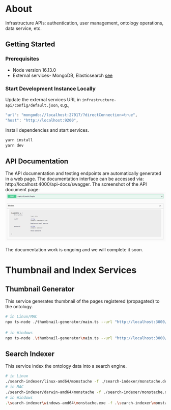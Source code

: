 # About

Infrastructure APIs: authentication, user management, ontology operations, data service, etc.

## Getting Started

### Prerequisites

- Node version 16.13.0
- External services- MongoDB, Elasticsearch [see](../README.md)

### Start Development Instance Locally

Update the external services URL in `infrastructure-api/config/default.json`, e.g.,

```bash
"url": "mongodb://localhost:27017/?directConnection=true",
"host": "http://localhost:9200",
```

Install dependencies and start services.

```bash
yarn install
yarn dev
```

## API Documentation

The API documentation and testing endpoints are automatically generated in a web page. The documentation interface can be accessed via: http://localhost:4000/api-docs/swagger.
The screenshot of the API document page:
![Screenshot of the API document page](./swagger/apis.png)

The documentation work is ongoing and we will complete it soon.

# Thumbnail and Index Services

## Thumbnail Generator

This service generates thumbnail of the pages registered (propagated) to the ontology.

```bash
# in Linux/MAC
npx ts-node ./thumbnail-generator/main.ts --url "http://localhost:3000/page?id=" --target "file" --el "#charts"

# in Windows
npx ts-node .\thumbnail-generator\main.ts --url "http://localhost:3000/page?id=" --target "file" --el "#charts"
```

## Search Indexer

This service index the ontology data into a search engine.

```bash
# in Linux
./search-indexer/linux-amd64/monstache -f ./search-indexer/monstache.dev.toml
# in MAC
./search-indexer/darwin-amd64/monstache -f ./search-indexer/monstache.dev.toml
# in Windows
.\search-indexer\windows-amd64\monstache.exe -f .\search-indexer\monstache.dev.toml
```
